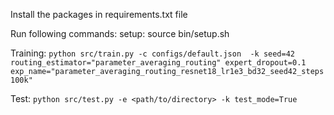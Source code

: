 Install the packages in requirements.txt file

Run following commands:
setup:
source bin/setup.sh

Training:
```python src/train.py -c configs/default.json  -k seed=42 routing_estimator="parameter_averaging_routing" expert_dropout=0.1 exp_name="parameter_averaging_routing_resnet18_lr1e3_bd32_seed42_steps100k"```

Test:
```python src/test.py -e <path/to/directory> -k test_mode=True```